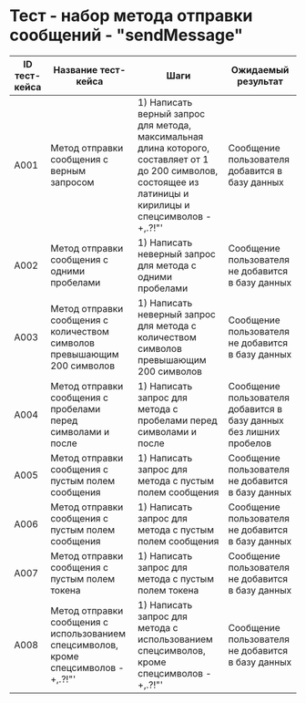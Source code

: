 # Тест - набор метода отправки сообщений - "sendMessage"
| ID тест-кейса | Название тест-кейса | Шаги | Ожидаемый результат |
|-|-|-|-|
| A001 | Метод отправки сообщения с верным запросом | 1) Написать верный запрос для метода, максимальная длина которого, составляет от 1 до 200 символов, состоящее из латиницы и кирилицы и спецсимволов -+,.?!"' <br> | Сообщение пользователя добавится в базу данных  |
| A002 | Метод отправки сообщения с одними пробелами  | 1) Написать неверный запрос для метода с одними пробелами <br> | Сообщение пользователя не добавится в базу данных  |
| A003 | Метод отправки сообщения с количеством символов превышающим 200 символов  | 1) Написать неверный запрос для метода  с количеством символов превышающим 200 символов  <br> | Сообщение пользователя не добавится в базу данных  |
| A004 | Метод отправки сообщения с пробелами перед символами и после  | 1) Написать запрос для метода с пробелами перед символами и после <br> | Сообщение пользователя добавится в базу данных без лишних пробелов  |
| A005 | Метод отправки сообщения с пустым полем сообщения | 1) Написать запрос для метода с пустым полем сообщения  <br> |  Сообщение пользователя не добавится в базу данных  |
| A006 | Метод отправки сообщения с пустым полем сообщения | 1) Написать запрос для метода с пустым полем сообщения  <br> |  Сообщение пользователя не добавится в базу данных  |
| A007 | Метод отправки сообщения с пустым полем токена | 1) Написать запрос для метода с пустым полем  токена  <br> |  Сообщение пользователя не добавится в базу данных |
| A008 | Метод отправки сообщения с использованием спецсимволов, кроме спецсимволов -+,.?!"'  | 1) Написать запрос для метода  с использованием спецсимволов, кроме спецсимволов -+,.?!"' <br> |  Сообщение пользователя не добавится в базу данных  |

